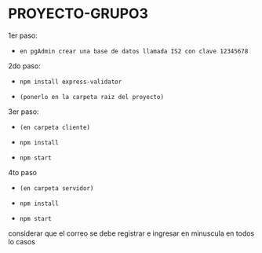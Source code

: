 # PROYECTO-GRUPO3
1er paso:
*     en pgAdmin crear una base de datos llamada IS2 con clave 12345678

2do paso:
*     npm install express-validator
*     (ponerlo en la carpeta raiz del proyecto)

3er paso:
*     (en carpeta cliente)
*     npm install
*     npm start

4to paso
*     (en carpeta servidor)
*     npm install
*     npm start


considerar que el correo se debe registrar e ingresar en minuscula en todos lo casos
